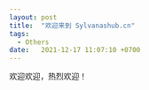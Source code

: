 ```yaml
---
layout: post
title:  "欢迎来到 Sylvanashub.cn"
tags:
  - Others
date:   2021-12-17 11:07:10 +0700
---
```

欢迎欢迎，热烈欢迎！
